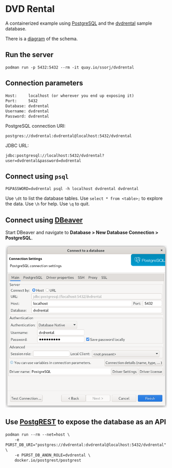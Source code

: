 # DVD Rental

A containerized example using [PostgreSQL][postgres] and the
[dvdrental][dvdrental] sample database.

There is a [diagram][diagram] of the schema.

[postgres]: https://www.postgresql.org/
[dvdrental]: https://www.postgresqltutorial.com/postgresql-getting-started/postgresql-sample-database/
[diagram]: https://www.postgresqltutorial.com/wp-content/uploads/2018/03/printable-postgresql-sample-database-diagram.pdf

## Run the server

~~~
podman run -p 5432:5432 --rm -it quay.io/ssorj/dvdrental
~~~

## Connection parameters

~~~
Host:     localhost (or wherever you end up exposing it)
Port:     5432
Database: dvdrental
Username: dvdrental
Password: dvdrental
~~~

PostgreSQL connection URI:

~~~
postgres://dvdrental:dvdrental@localhost:5432/dvdrental
~~~

JDBC URL:

~~~
jdbc:postgresql://localhost:5432/dvdrental?user=dvdrental&password=dvdrental
~~~

## Connect using `psql`

~~~
PGPASSWORD=dvdrental psql -h localhost dvdrental dvdrental
~~~

Use `\dt` to list the database tables.  Use `select * from <table>;`
to explore the data.  Use `\h` for help.  Use `\q` to quit.

## Connect using [DBeaver][dbeaver]

[dbeaver]: https://dbeaver.io/

Start DBeaver and navigate to **Database > New Database Connection >
PostgreSQL**.

<img src="dbeaver.png" width="640"/>

## Use [PostgREST][postgrest] to expose the database as an API

[postgrest]: https://postgrest.org/en/stable/index.html

~~~
podman run --rm --net=host \
    -e PGRST_DB_URI="postgres://dvdrental:dvdrental@localhost:5432/dvdrental" \
    -e PGRST_DB_ANON_ROLE=dvdrental \
    docker.io/postgrest/postgrest
~~~
